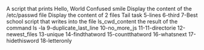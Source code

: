 A script that prints Hello, World
Confused smile
Display the content of the /etc/passwd file
Display the content of 2 files
Tail task
5-lines
6-third
7-Best school
script that writes into the file ls_cwd_content the result of the command ls -la
9-duplicate_last_line
10-no_more_js
11-11-directorie
12-newest_files
13-unique
14-findthatword
15-countthatword
16-whatsnext
17-hidethisword
18-letteronly

